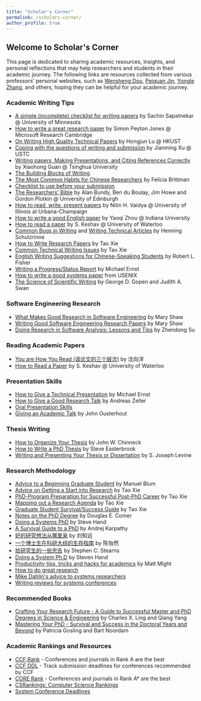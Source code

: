 ```yaml
---
title: "Scholar's Corner"
permalink: /scholars-corner/
author_profile: true
---
```


## Welcome to Scholar's Corner
This page is dedicated to sharing academic resources, insights, and personal reflections that may help researchers and students in their academic journey. The following links are resources collected from various professors' personal websites, such as [Wensheng Dou](https://wsdou.github.io/advice.html), [Peiquan Jin](https://kdelab.ustc.edu.cn/~jpq/links.html), [Yongle Zhang](https://yonglezh-purdue.github.io/links/), and others, hoping they can be helpful for your academic journey.


### Academic Writing Tips

- [A simple (incomplete) checklist for writing papers](http://www.ece.umn.edu/users/sachin/misc/writing.html) by Sachin Sapatnekar @ University of Minnesota
- [How to write a great research paper](https://kdelab.ustc.edu.cn/~jpq/writing/how%20to%20write%20a%20great%20research%20paper-by%20Simon%20Peyton%20Jones.ppt) by Simon Peyton Jones @ Microsoft Research Cambridge
- [On Writing High Quality Technical Papers](https://kdelab.ustc.edu.cn/~jpq/writing/HongjunLu.ppt) by Hongjun Lu @ HKUST
- [Coping with the questions of writing and submission](https://kdelab.ustc.edu.cn/~jpq/JianmingXu.pdf) by Jianming Xu @ USTC
- [Writing papers, Making Presentations, and Citing References Correctly](https://kdelab.ustc.edu.cn/~jpq/writing/write%20English.pdf) by Xiaohong Guan @ Tsinghua University
- [The Building Blocks of Writing](https://kdelab.ustc.edu.cn/~jpq/writing/Word%20Choice.ppt)
- [The Most Common Habits for Chinese Researchers](https://kdelab.ustc.edu.cn/~jpq/writing/The%20Most%20Common%20Habits.pdf) by Felicia Brittman
- [Checklist to use before your submission](https://kdelab.ustc.edu.cn/~jpq/writing/checklist.pdf)
- [The Researchers' Bible](https://kdelab.ustc.edu.cn/~jpq/writing/The%20Researchers%20Bible.pdf) by Alan Bundy, Ben du Boulay, Jim Howe and Gordon Plotkin @ University of Edinburgh
- [How to read, write, present papers](https://kdelab.ustc.edu.cn/~jpq/writing/How%20to%20read%20write%20and%20present%20paper.%20by%20Nitin%20H.%20Vaidya%20UIUC.ppt) by Nitin H. Vaidya @ University of Illinois at Urbana-Champaign
- [How to write a good English paper](https://kdelab.ustc.edu.cn/~jpq/writing/yaoqi.pdf) by Yaoqi Zhou @ Indiana University
- [How to read a paper](https://kdelab.ustc.edu.cn/~jpq/writing/How%20to%20read%20a%20paper.pdf) by S. Keshav @ University of Waterloo
- [Common Bugs in Writing](http://www.cs.columbia.edu/~hgs/etc/writing-bugs.html) and [Writing Technical Articles](http://www.cs.columbia.edu/~hgs/etc/writing-style.html) by Henning Schulzrinne
- [How to Write Research Papers](http://taoxie.cs.illinois.edu/publications/writepapers.pdf) by Tao Xie
- [Common Technical Writing Issues](http://taoxie.cs.illinois.edu/publications/writeissues.pdf) by Tao Xie
- [English Writing Suggestions for Chinese-Speaking Students](http://bethune.yorku.ca/files/2012/10/WritingForChinese2012.pdf) by Robert L. Fisher
- [Writing a Progress/Status Report](https://homes.cs.washington.edu/~mernst/advice/progress-report.html) by Michael Ernst
- [How to write a good systems paper](https://www.usenix.org/legacy/event/samples/submit/advice.html) from USENIX
- [The Science of Scientific Writing](https://www.usenix.org/sites/default/files/gopen_and_swan_science_of_scientific_writing.pdf) by George D. Gopen and Judith A. Swan

### Software Engineering Research
- [What Makes Good Research in Software Engineering](http://www-2.cs.cmu.edu/~Compose/ftp/shaw-fin-etaps.pdf) by Mary Shaw
- [Writing Good Software Engineering Research Papers](http://www-2.cs.cmu.edu/~Compose/shaw-icse03.pdf) by Mary Shaw
- [Doing Research in Software Analysis: Lessons and Tips](https://wsdou.github.io/advice/research%20tips-su.pdf) by Zhendong Su

### Reading Academic Papers
- [You are How You Read (读论文的三个层次)](https://wsdou.github.io/advice/how%20to%20read-shum.pdf) by 沈向洋
- [How to Read a Paper](http://svr-sk818-web.cl.cam.ac.uk/keshav/papers/07/paper-reading.pdf) by S. Keshav @ University of Waterloo

### Presentation Skills
- [How to Give a Technical Presentation](https://homes.cs.washington.edu/~mernst/advice/giving-talk.html) by Michael Ernst
- [How to Give a Good Research Talk](https://www.st.cs.uni-saarland.de/zeller/GoodTalk.pdf) by Andreas Zeller
- [Oral Presentation Skills](http://taoxie.cs.illinois.edu/publications/oral_presentation_skills.pdf)
- [Giving an Academic Talk](https://people.eecs.berkeley.edu/~jrs/speaking.html) by John Ousterhout

### Thesis Writing
- [How to Organize Your Thesis](http://www.sce.carleton.ca/faculty/chinneck/thesis.html) by John W. Chinneck
- [How to Write a PhD Thesis](http://www.cs.toronto.edu/~sme/presentations/thesiswriting.pdf) by Steve Easterbrook
- [Writing and Presenting Your Thesis or Dissertation](http://www.learnerassociates.net/dissthes/) by S. Joseph Levine

### Research Methodology
- [Advice to a Beginning Graduate Student](http://www.cs.cmu.edu/~mblum/research/pdf/grad.html) by Manuel Blum
- [Advice on Getting a Start into Research](http://taoxie.cs.illinois.edu/adviceonresearch.html) by Tao Xie
- [PhD-Program Preparation for Successful Post-PhD Career](http://taoxie.cs.illinois.edu/advice/preparecareer.pdf) by Tao Xie
- [Mapping out a Research Agenda](http://taoxie.cs.illinois.edu/publications/researchagenda.pdf) by Tao Xie
- [Graduate Student Survival/Success Guide](http://taoxie.cs.illinois.edu/advice/gradstudentsurvival.pdf) by Tao Xie
- [Notes on the PhD Degree](https://www.cs.purdue.edu/homes/dec/essay.phd.html) by Douglas E. Comer
- [Doing a Systems PhD](https://wsdou.github.io/advice/doing%20a%20systems%20phd.pdf) by Steve Hand
- [A Survival Guide to a PhD](http://karpathy.github.io/2016/09/07/phd/) by Andrej Karpathy
- [好的研究想法从哪里来](https://zhuanlan.zhihu.com/p/93765082) by 刘知远
- [一个博士生在科研大组的生存指南](https://wsdou.github.io/advice/phd%20survival-chen.pdf) by 陈怡然
- [给研究生的一些忠告](https://wsdou.github.io/advice/modest%20advice.pdf) by Stephen C. Stearns
- [Doing a System Ph.D](https://www.cl.cam.ac.uk/research/srg/netos/eurosys11dw/keynote/StevenHand.pdf) by Steven Hand
- [Productivity tips, tricks and hacks for academics](https://matt.might.net/articles/productivity-tips-hints-hacks-tricks-for-grad-students-academics/) by Matt Might
- [How to do great research](https://greatresearch.org/blog/)
- [Mike Dahlin's advice to systems researchers](https://www.cs.utexas.edu/~dahlin/advice.html)
- [Writing reviews for systems conferences](https://people.inf.ethz.ch/troscoe/pubs/review-writing.pdf)

### Recommended Books
- [Crafting Your Research Future - A Guide to Successful Master and PhD Degrees in Science & Engineering](http://ieeexplore.ieee.org/xpl/articleDetails.jsp?tp=&arnumber=6813064&) by Charles X. Ling and Qiang Yang
- [Mastering Your PhD - Survival and Success in the Doctoral Years and Beyond](http://www.springer.com/us/book/9783642158469) by Patricia Gosling and Bart Noordam

### Academic Rankings and Resources
- [CCF Rank](https://www.ccf.org.cn/Academic_Evaluation/By_category/) - Conferences and journals in Rank A are the best
- [CCF DDL](https://ccfddl.com/) - Track submission deadlines for conferences recommended by CCF
- [CORE Rank](http://www.core.edu.au/conference-portal) - Conferences and journals in Rank A* are the best
- [CSRankings: Computer Science Rankings](http://csrankings.org/)
- [System Conference Deadlines](http://www.cs.technion.ac.il/~dan/index_sysvenues_deadline.html)
